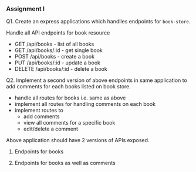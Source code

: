 ### Assignment I

Q1. Create an express applications which handlles endpoints for `book-store`.

Handle all API endpoints for book resource

  - GET /api/books - list of all books
  - GET /api/books/:id - get single book
  - POST /api/books - create a book
  - PUT /api/books/:id - update a book
  - DELETE /api/books/:id - delete a book

Q2. Implement a second version of above endpoints in same application to add comments for each books listed on book store.

  - handle all routes for books i.e. same as above
  - implement all routes for handling comments on each book
  - implement routes to
      - add comments
      - view all comments for a specific book
      - edit/delete a comment

Above application should have 2 versions of APIs exposed.

1. Endpoints for books

2. Endpoints for books as well as comments